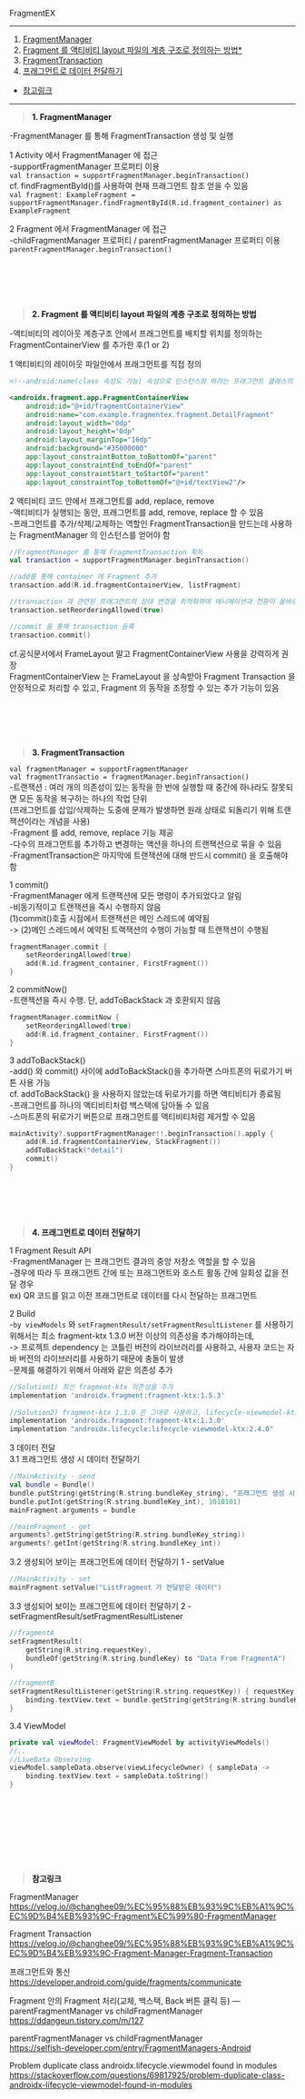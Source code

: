 FragmentEX

---
1. <a href = "#content1">FragmentManager</a></br>
2. <a href = "#content2">Fragment 를 액티비티 layout 파일의 계층 구조로 정의하는 방법*</a></br>
3. <a href = "#content3">FragmentTransaction</a></br>
4. <a href = "#content4">프래그먼트로 데이터 전달하기</a></br>
* <a href = "#ref">참고링크</a>
---
><a id = "content1">**1. FragmentManager**</a></br>

-FragmentManager 를 통해 FragmentTransaction 생성 및 실행</br>

1 Activity 에서 FragmentManager 에 접근</br>
-supportFragmentManager 프로퍼티 이용</br>
`val transaction = supportFragmentManager.beginTransaction()`</br>
cf. findFragmentById()를 사용하여 현재 프래그먼트 참조 얻을 수 있음</br>
`val fragment: ExampleFragment = supportFragmentManager.findFragmentById(R.id.fragment_container) as ExampleFragment`</br>

2 Fragment 에서 FragmentManager 에 접근</br>
-childFragmentManager 프로퍼티 / parentFragmentManager 프로퍼티 이용</br>
`parentFragmentManager.beginTransaction()`

<br></br>
<br></br>

><a id = "content2">**2. Fragment 를 액티비티 layout 파일의 계층 구조로 정의하는 방법**</a></br>

-액티비티의 레이아웃 계층구조 안에서 프래그먼트를 배치할 위치를 정의하는 FragmentContainerView 를 추가한 후(1 or 2)</br>

1 액티비티의 레이아웃 파일안에서 프래그먼트를 직접 정의</br>
```xml
<!--android:name(class 속성도 가능) 속성으로 인스턴스화 하려는 프래그먼트 클래스의 이름을 정의-->

<androidx.fragment.app.FragmentContainerView
    android:id="@+id/fragmentContainerView"
    android:name="com.example.fragmentex.fragment.DetailFragment"
    android:layout_width="0dp"
    android:layout_height="0dp"
    android:layout_marginTop="16dp"
    android:background="#35000000"
    app:layout_constraintBottom_toBottomOf="parent"
    app:layout_constraintEnd_toEndOf="parent"
    app:layout_constraintStart_toStartOf="parent"
    app:layout_constraintTop_toBottomOf="@+id/textView2"/>
```


2 액티비티 코드 안에서 프래그먼트를 add, replace, remove</br>
-액티비티가 실행되는 동안, 프래그먼트를 add, remove, replace 할 수 있음</br>
-프래그먼트를 추가/삭제/교체하는 역할인 FragmentTransaction을 만드는데 사용하는 FragmentManager 의 인스턴스를 얻어야 함</br>

```kotlin
//FragmentManager 를 통해 FragmentTransaction 획득
val transaction = supportFragmentManager.beginTransaction()

//add를 통해 container 에 Fragment 추가
transaction.add(R.id.fragmentContainerView, listFragment)

//transaction 과 관련된 프래그먼트의 상태 변경을 최적화하여 애니메이션과 전환이 올바르게 작동하도록 함
transaction.setReorderingAllowed(true)

//commit 을 통해 transaction 등록
transaction.commit()
```

cf.공식문서에서 FrameLayout 말고 FragmentContainerView 사용을 강력하게 권장</br>
FragmentContainerView 는 FrameLayout 을 상속받아 Fragment Transaction 을 안정적으로 처리할 수 있고, Fragment 의 동작을 조정할 수 있는 추가 기능이 있음</br>


<br></br>
<br></br>


><a id = "content3">**3. FragmentTransaction**</a></br>

`val fragmentManager = supportFragmentManager`</br>
`val fragmentTransactio = fragmentManager.beginTransaction()`</br>
-트랜잭션 : 여러 개의 의존성이 있는 동작을 한 번에 실행할 때 중간에 하나라도 잘못되면 모든 동작을 복구하는 하나의 작업 단위</br>
(프래그먼트를 삽입/삭제하는 도중에 문제가 발생하면 원래 상태로 되돌리기 위해 트랜잭션이라는 개념을 사용)</br>
-Fragment 를 add, remove, replace 기능 제공</br>
-다수의 프래그먼트를 추가하고 변경하는 액션을 하나의 트랜잭션으로 묶을 수 있음</br>
-FragmentTransaction은 마지막에 트랜잭션에 대해 반드시 commit() 을 호출해야 함</br>

1 commit()</br>
-FragmentManager 에게 트랜잭션에 모든 명령이 추가되었다고 알림</br>
-비동기적이고 트랜잭션을 즉시 수행하지 않음</br>
(1)commit()호출 시점에서 트랜잭션은 메인 스레드에 예약됨</br>
-> (2)메인 스레드에서 예약된 트랙잭션의 수행이 가능할 때 트랜잭션이 수행됨</br>
```kotlin
fragmentManager.commit {
    setReorderingAllowed(true)
    add(R.id.fragment_container, FirstFragment())
}
```
2 commitNow()</br>
-트랜젝션을 즉시 수행. 단, addToBackStack 과 호환되지 않음</br>
```kotlin
fragmentManager.commitNow {
    setReorderingAllowed(true)
    add(R.id.fragment_container, FirstFragment())
}
```

3 addToBackStack()</br>
-add() 와 commit() 사이에 addToBackStack()을 추가하면 스마트폰의 뒤로가기 버튼 사용 가능</br>
cf. addToBackStack() 을 사용하지 않았는데 뒤로가기를 하면 액티비티가 종료됨</br>
-프래그먼트를 하나의 액티비티처럼 백스택에 담아둘 수 있음</br>
-스마트폰의 뒤로가기 버튼으로 프래그먼트를 액티비티처럼 제거할 수 있음</br>

```kotlin
mainActivity?.supportFragmentManager!!.beginTransaction().apply {
    add(R.id.fragmentContainerView, StackFragment())
    addToBackStack("detail")
    commit()
}
```

<br></br>
<br></br>

><a id = "content4">**4. 프래그먼트로 데이터 전달하기**</a></br>

1 Fragment Result API</br>
-FragmentManager 는 프래그먼트 결과의 중앙 저장소 역할을 할 수 있음</br>
-경우에 따라 두 프래그먼트 간에 또는 프래그먼트와 호스트 활동 간에 일회성 값을 전달 경우</br>
ex) QR 코드를 읽고 이전 프래그먼트로 데이터를 다시 전달하는 프래그먼트</br>

2 Build</br>
-`by viewModels` 와 `setFragmentResult/setFragmentResultListener` 를 사용하기 위해서는 최소 fragment-ktx 1.3.0 버전 이상의 의존성을 추가해야하는데,</br>
-> 프로젝트 dependency 는 코틀린 버전의 라이브러리를 사용하고, 사용자 코드는 자바 버전의 라이브러리를 사용하기 때문에 충돌이 발생</br>
-문제를 해결하기 위해서 아래와 같은 의존성 추가</br>
```groovy
//Solution1) 최신 fragment-ktx 의존성을 추가
implementation 'androidx.fragment:fragment-ktx:1.5.3'
 
//Solution2) fragment-ktx 1.3.0 은 그대로 사용하고, lifecycle-viewmodel-ktx 를 명시
implementation 'androidx.fragment:fragment-ktx:1.3.0'
implementation "androidx.lifecycle:lifecycle-viewmodel-ktx:2.4.0"
```

3 데이터 전달</br>
3.1 프래그먼트 생성 시 데이터 전달하기</br>
```kotlin
//MainActivity - send
val bundle = Bundle()
bundle.putString(getString(R.string.bundleKey_string), "프래그먼트 생성 시 전달받은 데이터")
bundle.putInt(getString(R.string.bundleKey_int), 1010101)
mainFragment.arguments = bundle

//mainFragment - get
arguments?.getString(getString(R.string.bundleKey_string))
arguments?.getInt(getString(R.string.bundleKey_int))
```


3.2 생성되어 보이는 프래그먼트에 데이터 전달하기 1 - setValue</br>
```kotlin
//MainActivity - set
mainFragment.setValue("ListFragment 가 전달받은 데이터")
```


3.3 생성되어 보이는 프래그먼트에 데이터 전달하기 2 - setFragmentResult/setFragmentResultListener</br>
```kotlin
//fragmentA
setFragmentResult(
    getString(R.string.requestKey),
    bundleOf(getString(R.string.bundleKey) to "Data From FragmentA")
)

//fragmentB
setFragmentResultListener(getString(R.string.requestKey)) { requestKey, bundle ->
    binding.textView.text = bundle.getString(getString(R.string.bundleKey), "NULL")
}
```

3.4 ViewModel</br>
```kotlin
private val viewModel: FragmentViewModel by activityViewModels()
//..
//LiveData Observing
viewModel.sampleData.observe(viewLifecycleOwner) { sampleData ->
    binding.textView.text = sampleData.toString()
}
```


<br></br>
<br></br>
---

><a id = "ref">**참고링크**</a></br>

FragmentManager</br>
https://velog.io/@changhee09/%EC%95%88%EB%93%9C%EB%A1%9C%EC%9D%B4%EB%93%9C-Fragment%EC%99%80-FragmentManager</br>

Fragment Transaction</br>
https://velog.io/@changhee09/%EC%95%88%EB%93%9C%EB%A1%9C%EC%9D%B4%EB%93%9C-Fragment-Manager-Fragment-Transaction</br>

프래그먼트와 통신</br>
https://developer.android.com/guide/fragments/communicate</br>

Fragment 안의 Fragment 처리(교체, 백스택, Back 버튼 클릭 등) ― parentFragmentManager vs childFragmentManager</br>
https://ddangeun.tistory.com/m/127</br>

parentFragmentManager vs childFragmentManager</br>
https://selfish-developer.com/entry/FragmentManagers-Android</br>

Problem duplicate class androidx.lifecycle.viewmodel found in modules</br>
https://stackoverflow.com/questions/69817925/problem-duplicate-class-androidx-lifecycle-viewmodel-found-in-modules</br>




